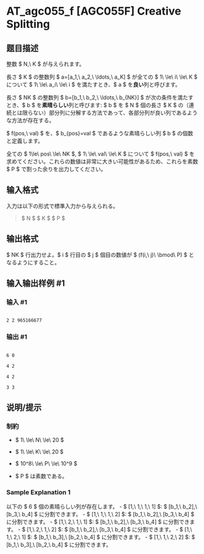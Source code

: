 # AT_agc055_f [AGC055F] Creative Splitting

## 题目描述

[problemUrl]: https://atcoder.jp/contests/agc055/tasks/agc055_f

整数 $ N,\ K $ が与えられます。

長さ $ K $ の整数列 $ a=[a_1,\ a_2,\ \ldots,\ a_K] $ が全ての $ 1\ \le\ i\ \le\ K $ について $ 1\ \le\ a_i\ \le\ i $ を満たすとき、$ a $ を**良い**列と呼びます。

長さ $ NK $ の整数列 $ b=[b_1,\ b_2,\ \ldots,\ b_{NK}] $ が次の条件を満たすとき、$ b $ を**素晴らしい**列と呼びます: $ b $ を $ N $ 個の長さ $ K $ の（連続とは限らない）部分列に分解する方法であって、各部分列が良い列であるような方法が存在する。

$ f(pos,\ val) $ を、$ b_{pos}=val $ であるような素晴らしい列 $ b $ の個数と定義します。

全ての $ 1\le\ pos\ \le\ NK $, $ 1\ \le\ val\ \le\ K $ について $ f(pos,\ val) $ を求めてください。これらの数値は非常に大きい可能性があるため、これらを素数 $ P $ で割った余りを出力してください。

## 输入格式

入力は以下の形式で標準入力から与えられる。

> $ N $ $ K $ $ P $

## 输出格式

$ NK $ 行出力せよ。$ i $ 行目の $ j $ 個目の数値が $ (f(i,\ j)\ \bmod\ P) $ となるようにすること。

## 输入输出样例 #1

### 输入 #1

```
2 2 965166677
```

### 输出 #1

```
6 0 
4 2 
4 2 
3 3
```

## 说明/提示

### 制約

- $ 1\ \le\ N\ \le\ 20 $
- $ 1\ \le\ K\ \le\ 20 $
- $ 10^8\ \le\ P\ \le\ 10^9 $
- $ P $ は素数である。

### Sample Explanation 1

以下の $ 6 $ 個の素晴らしい列が存在します。 - $ [1,\ 1,\ 1,\ 1] $: $ [b_1,\ b_2],\ [b_3,\ b_4] $ に分割できます。 - $ [1,\ 1,\ 1,\ 2] $: $ [b_1,\ b_2],\ [b_3,\ b_4] $ に分割できます。 - $ [1,\ 2,\ 1,\ 1] $: $ [b_1,\ b_2],\ [b_3,\ b_4] $ に分割できます。 - $ [1,\ 2,\ 1,\ 2] $: $ [b_1,\ b_2],\ [b_3,\ b_4] $ に分割できます。 - $ [1,\ 1,\ 2,\ 1] $: $ [b_1,\ b_3],\ [b_2,\ b_4] $ に分割できます。 - $ [1,\ 1,\ 2,\ 2] $: $ [b_1,\ b_3],\ [b_2,\ b_4] $ に分割できます。